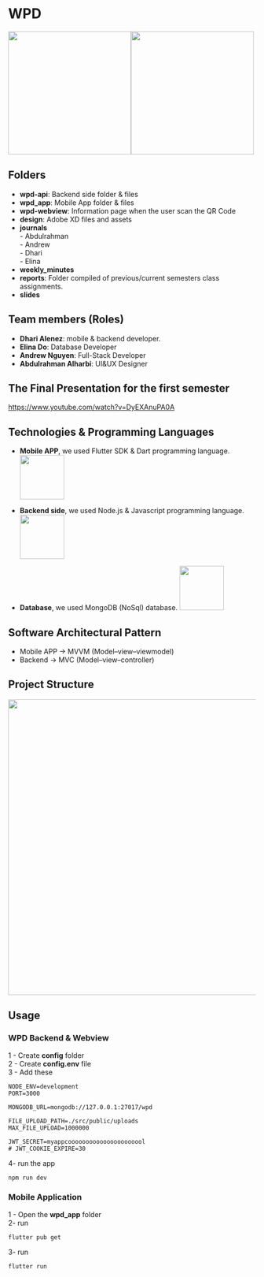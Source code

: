 # WPD

<img src="https://user-images.githubusercontent.com/24327781/134834641-a10c2096-a727-4eda-8da6-e89b12cb5c26.png" width="250" /><img src="https://user-images.githubusercontent.com/24327781/134834647-ce9cd8a0-4a94-4a7c-827c-a351c8478d96.png" width="250" />

## Folders
  - **wpd-api**: Backend side folder & files
  - **wpd_app**: Mobile App folder & files
  - **wpd-webview**: Information page when the user scan the QR Code
  - **design**: Adobe XD files and assets
  - **journals** </br>
        - Abdulrahman </br>
        - Andrew </br>
        - Dhari </br>
        - Elina </br>
  - **weekly_minutes** </br>
  - **reports**: Folder compiled of previous/current semesters class assignments.
  - **slides**

## Team members (Roles)

- **Dhari Alenez**: mobile & backend developer.
- **Elina Do**: Database Developer
- **Andrew Nguyen**: Full-Stack Developer
- **Abdulrahman Alharbi**: UI&UX Designer
  

## The Final Presentation for the first semester

  https://www.youtube.com/watch?v=DyEXAnuPA0A
  
  
## Technologies & Programming Languages
   - **Mobile APP**, we used Flutter SDK & Dart programming language. <img src="https://user-images.githubusercontent.com/24327781/134839727-4c5d4e2c-69d5-45ac-ac9e-3dcf86756cd3.png" width="90" />     

   - **Backend side**, we used Node.js & Javascript programming language. <img src="https://user-images.githubusercontent.com/24327781/134839809-24df39d9-f8f3-4bc9-8d75-baa1cce1d037.png" width="90" />     
   - **Database**, we used MongoDB (NoSql) database. <img src="https://user-images.githubusercontent.com/24327781/134839944-bb7316fc-3ab0-473a-b8ad-3f4b40183f3b.png" width="90" />     


## Software Architectural Pattern
  - Mobile APP -> MVVM (Model–view–viewmodel)
  - Backend -> MVC (Model–view–controller)


## Project Structure

<img src="https://user-images.githubusercontent.com/24327781/119294381-f248e580-bc19-11eb-80f8-4d3f2107c12b.png" width="600" />


## Usage

### WPD Backend & Webview

1 - Create **config** folder   </br>
2 - Create **config.env** file </br>
3 - Add these
```env
NODE_ENV=development
PORT=3000

MONGODB_URL=mongodb://127.0.0.1:27017/wpd

FILE_UPLOAD_PATH=./src/public/uploads
MAX_FILE_UPLOAD=1000000

JWT_SECRET=myappcoooooooooooooooooooool
# JWT_COOKIE_EXPIRE=30
```

4- run the app
```shell
npm run dev
```
### Mobile Application

1 - Open the **wpd_app** folder </br>
2- run </br>
```shell
flutter pub get
``` 
3- run </br>
```shell
flutter run
```


